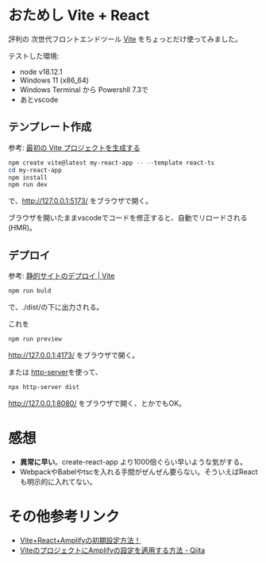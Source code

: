 # おためし Vite + React

評判の 次世代フロントエンドツール [Vite](https://ja.vitejs.dev/) をちょっとだけ使ってみました。

テストした環境:
- node v18.12.1
- Windows 11 (x86_64)
- Windows Terminal から Powershll 7.3で
- あとvscode

## テンプレート作成

参考: [最初の Vite プロジェクトを生成する](https://ja.vitejs.dev/guide/#%E6%9C%80%E5%88%9D%E3%81%AE-vite-%E3%83%97%E3%83%AD%E3%82%B8%E3%82%A7%E3%82%AF%E3%83%88%E3%82%92%E7%94%9F%E6%88%90%E3%81%99%E3%82%8B)

```powershell
npm create vite@latest my-react-app -- --template react-ts
cd my-react-app
npm install
npm run dev
```
で、http://127.0.0.1:5173/ をブラウザで開く。

ブラウザを開いたままvscodeでコードを修正すると、自動でリロードされる(HMR)。

## デプロイ

参考: [静的サイトのデプロイ | Vite](https://ja.vitejs.dev/guide/static-deploy.html)

```powershell
npm run buld
```
で、./dist/の下に出力される。

これを
```powershell
npm run preview
```
http://127.0.0.1:4173/ をブラウザで開く。

または [http-server](https://www.npmjs.com/package/http-server)を使って、
```powershell
npx http-server dist
```
http://127.0.0.1:8080/ をブラウザで開く、とかでもOK。


# 感想

- **異常に早い**。create-react-app より1000倍ぐらい早いような気がする。
- WebpackやBabelやtscを入れる手間がぜんぜん要らない。そういえばReactも明示的に入れてない。


# その他参考リンク

- [Vite+React+Amplifyの初期設定方法！](https://zenn.dev/akira_abe/articles/20221012-vite-react-amplify)
- [ViteのプロジェクトにAmplifyの設定を適用する方法 - Qiita](https://qiita.com/maejima_f/items/0188adbcc8f2af564153)
